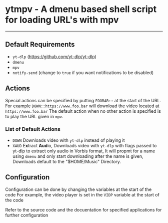 # ytmpv - A dmenu based shell script for loading URL's with mpv
--------
## Default Requirements
- `yt-dlp` (https://github.com/yt-dlp/yt-dlp)
- `dmenu`
- `mpv`
- `notify-send` (change to `true` if you want notifications to be disabled)

## Actions
Special actions can be specified by putting `FOOBAR::` at the start of the URL.
For example `DOWN::https://www.foo.bar` will download the video located at `https://www.foo.bar`
The default action when no other action is specified is to play the URL given in `mpv`.

### List of Default Actions
- `DOWN` Downloads video with `yt-dlp` instead of playing it
- `XAUD` E**x**tract **Aud**io, Downloads video with `yt-dlp` with flags passed to yt-dlp
to extract only audio in Vorbis format, It will propmt for a name using `dmenu`
and only start downloading after the name is given, Downloads default to the "$HOME/Music"
Directory.

## Configuration
Configuration can be done by changing the variables at the start of the code
For example, the video player is set in the `VIDP` variable at the start of the code

Refer to the source code and the docuentation for specified applications for
further configuration
